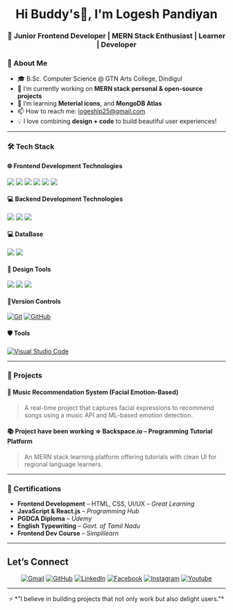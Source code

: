 <h1 align="center">Hi Buddy's👋, I'm Logesh Pandiyan</h1>
<h3 align="center">🚀 Junior Frontend Developer | MERN Stack Enthusiast | Learner | Developer</h3>
<!-- <p align="center">
  <a href="https://github.com/DenverCoder1/readme-typing-svg"><img src="https://readme-typing-svg.herokuapp.com?lines=Computer+Science+Student;Full+Stack+Web+Developer;;Graphic%20Designer;Always%20learning%20new%20things&amp;center=true&amp;width=500&amp;height=50"></a>
</p> -->

### 🌟 About Me

- 🎓 B.Sc. Computer Science @ GTN Arts College, Dindigul  
- 🔭 I’m currently working on **MERN stack personal & open-source projects**
- 🌱 I’m learning **Meterial icons**, and **MongoDB Atlas**
- 📫 How to reach me: [logeshlp25@gmail.com](mailto:logeshlp25@gmail.com)
- 💡 I love combining **design + code** to build beautiful user experiences!

---

### 🛠 Tech Stack

#### 🌐 Frontend Development Technologies
<p>
  <img src="https://img.shields.io/badge/HTML5-E34F26?style=flat&logo=html5&logoColor=white" />
  <img src="https://img.shields.io/badge/CSS3-1572B6?style=flat&logo=css3&logoColor=white" />
  <img src="https://img.shields.io/badge/JavaScript-F7DF1E?style=flat&logo=javascript&logoColor=black" />
  <img src="https://img.shields.io/badge/React.js-61DAFB?style=flat&logo=react&logoColor=black" />
  <img src="https://img.shields.io/badge/TailwindCSS-38B2AC?style=flat&logo=tailwind-css&logoColor=white" />
  <img src="https://img.shields.io/badge/Bootstrap-7952B3?style=flat&logo=bootstrap&logoColor=white" />
</p>

#### 💻 Backend Development Technologies
<p>
  <img src="https://img.shields.io/badge/Node.js-339933?style=flat&logo=nodedotjs&logoColor=white" />
  <img src="https://img.shields.io/badge/Express.js-000000?style=flat&logo=express&logoColor=white" />
  <img src="https://img.shields.io/badge/Python-3776AB?style=flat&logo=python&logoColor=white" />
</p>

#### 💻 DataBase
<p align="left"> 
 <a href="https://git-scm.com/" target="_blank"> 
    <img src="https://img.shields.io/badge/MySQL-00758F?style=flat&logo=mysql&logoColor=white" /></a>
 <a href="https://github.com/" target="_blank"> 
    <img src="https://img.shields.io/badge/MongoDB-4EA94B?style=flat&logo=mongodb&logoColor=white" />
</a>
</p>
  
#### 🎨 Design Tools
<p>
  <img src="https://img.shields.io/badge/Figma-F24E1E?style=flat&logo=figma&logoColor=white" />
  <img src="https://img.shields.io/badge/Photoshop-31A8FF?style=flat&logo=adobe-photoshop&logoColor=white" />
  <img src="https://img.shields.io/badge/Canva-00C4CC?style=flat&logo=canva&logoColor=white" />
</p>

#### 🧰Version Controls
<p align="left"> 
 <a href="https://git-scm.com/" target="_blank"> 
    <img alt="Git" src="https://img.shields.io/badge/Git-%23F05033.svg?logo=git&amp;logoColor=white"></a>
 <a href="https://github.com/" target="_blank"> 
    <img alt="GitHub" src="https://img.shields.io/badge/GitHub-%23121011.svg?logo=github&amp;logoColor=white"></a>
</p>

#### 🛡️ Tools 
<p align="left"> 
  <a href="https://code.visualstudio.com/" target="_blank"> 
   <img alt="Visual Studio Code" src="https://img.shields.io/badge/Visual%20Studio%20Code-0078d7.svg?logo=visual-studio-code&amp;logoColor=white"></a>  

 ---
### 💼 Projects

#### 🎵 Music Recommendation System (Facial Emotion-Based)
> A real-time project that captures facial expressions to recommend songs using a music API and ML-based emotion detection.

#### 📚 Project have been working => Backspace.io – Programming Tutorial Platform
> An MERN stack learning platform offering tutorials with clean UI for regional language learners.

---

### 📜 Certifications

- **Frontend Development** – HTML, CSS, UI/UX – *Great Learning*
- **JavaScript & React.js** – *Programming Hub*
- **PGDCA Diploma** – *Udemy*
- **English Typewriting** – *Govt. of Tamil Nadu*
- **Frontend Dev Course** – *Simplilearn*
---

<h2 id="️-lets-connect"> Let’s Connect</h2>
<p align="center">
<!--   <a href="https://candida-noronha.web.app/"><img src="https://img.icons8.com/bubbles/50/000000/web.png" alt="Website"></a> -->
	<a href="mailto:candida.noronha18@gmail.com"><img src="https://img.icons8.com/bubbles/50/000000/gmail.png" alt="Gmail"></a>
	<a href="https://github.com/LogeshPandiyan"><img src="https://img.icons8.com/bubbles/50/000000/github.png" alt="GitHub"></a>
	<a href="https://www.linkedin.com/in/logeshpandiyan25"><img src="https://img.icons8.com/bubbles/50/000000/linkedin.png" alt="LinkedIn"></a>
	<a href="https://www.facebook.com/candida.noronha.77"><img src="https://img.icons8.com/bubbles/50/000000/facebook-new.png" alt="Facebook"></a>
	<a href="https://instagram.com/candyyyy__18"><img src="https://img.icons8.com/bubbles/50/000000/instagram.png" alt="Instagram"></a>
	<a href="https://www.youtube.com/channel/UC7V1Gm8V0kRLp_EHB8aDj2A"><img src="https://img.icons8.com/bubbles/50/000000/youtube.png" alt="Youtube"></a>
</p>
<hr>


<p align="center">
  ⚡ *"I believe in building projects that not only work but also delight users."*
</p>
